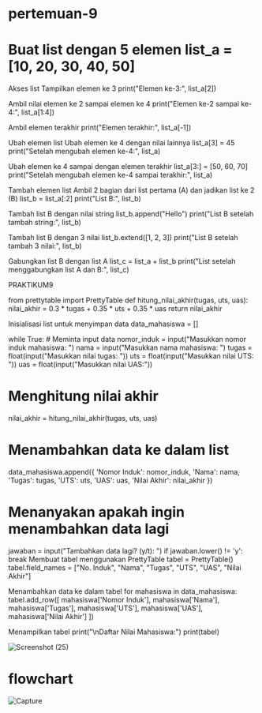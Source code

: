 # pertemuan-9

# Buat list dengan 5 elemen list_a = [10, 20, 30, 40, 50]
Akses list
Tampilkan elemen ke 3
print("Elemen ke-3:", list_a[2])

Ambil nilai elemen ke 2 sampai elemen ke 4
print("Elemen ke-2 sampai ke-4:", list_a[1:4])

Ambil elemen terakhir
print("Elemen terakhir:", list_a[-1])

Ubah elemen list
Ubah elemen ke 4 dengan nilai lainnya
list_a[3] = 45 print("Setelah mengubah elemen ke-4:", list_a)

Ubah elemen ke 4 sampai dengan elemen terakhir
list_a[3:] = [50, 60, 70] print("Setelah mengubah elemen ke-4 sampai terakhir:", list_a)

Tambah elemen list
Ambil 2 bagian dari list pertama (A) dan jadikan list ke 2 (B)
list_b = list_a[:2] print("List B:", list_b)

Tambah list B dengan nilai string
list_b.append("Hello") print("List B setelah tambah string:", list_b)

Tambah list B dengan 3 nilai
list_b.extend([1, 2, 3]) print("List B setelah tambah 3 nilai:", list_b)

Gabungkan list B dengan list A
list_c = list_a + list_b print("List setelah menggabungkan list A dan B:", list_c)

PRAKTIKUM9

from prettytable import PrettyTable
def hitung_nilai_akhir(tugas, uts, uas): nilai_akhir = 0.3 * tugas + 0.35 * uts + 0.35 * uas return nilai_akhir

Inisialisasi list untuk menyimpan data
data_mahasiswa = []

while True: # Meminta input data nomor_induk = input("Masukkan nomor induk mahasiswa: ") nama = input("Masukkan nama mahasiswa: ") tugas = float(input("Masukkan nilai tugas: ")) uts = float(input("Masukkan nilai UTS: ")) uas = float(input("Masukkan nilai UAS:"))

# Menghitung nilai akhir
nilai_akhir = hitung_nilai_akhir(tugas, uts, uas)

# Menambahkan data ke dalam list
data_mahasiswa.append({
    'Nomor Induk': nomor_induk,
    'Nama': nama,
    'Tugas': tugas,
    'UTS': uts,
    'UAS': uas,
    'Nilai Akhir': nilai_akhir
})

# Menanyakan apakah ingin menambahkan data lagi
jawaban = input("Tambahkan data lagi? (y/t): ")
if jawaban.lower() != 'y':
    break
Membuat tabel menggunakan PrettyTable
tabel = PrettyTable() tabel.field_names = ["No. Induk", "Nama", "Tugas", "UTS", "UAS", "Nilai Akhir"]

Menambahkan data ke dalam tabel
for mahasiswa in data_mahasiswa: tabel.add_row([ mahasiswa['Nomor Induk'], mahasiswa['Nama'], mahasiswa['Tugas'], mahasiswa['UTS'], mahasiswa['UAS'], mahasiswa['Nilai Akhir'] ])

Menampilkan tabel
print("\nDaftar Nilai Mahasiswa:") print(tabel)

![Screenshot (25)](https://github.com/annisasaidah06/pertemuan-9/assets/148035766/142d1378-6012-4959-abd4-4d2fe906aee8)

# flowchart
![Capture](https://github.com/annisasaidah06/pertemuan-9/assets/148035766/1e792350-8c72-449f-a717-514e17f0db0c)


